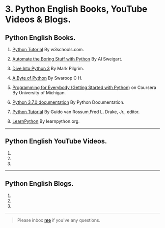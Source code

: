 # 3. Python English Books, YouTube Videos & Blogs.


## Python English Books.


1. [Python Tutorial](https://www.w3schools.com/python/default.asp) By w3schools.com.

2. [Automate the Boring Stuff with Python](https://automatetheboringstuff.com/) By Al Sweigart.

3. [Dive Into Python 3](http://www.diveintopython3.net/) By Mark Pilgrim.

4. [A Byte of Python](https://python.swaroopch.com/) By Swaroop C H.

5. [Programming for Everybody (Getting Started with Python)](https://www.coursera.org/learn/python) on Coursera By University of Michigan.

6. [Python 3.7.0 documentation](https://docs.python.org/3/) By  Python Documentation.

7. [Python Tutorial](https://www.cse.unr.edu/~sushil/class/381/notes/python/docs-pdf/tutorial.pdf) By Guido van Rossum,Fred L. Drake, Jr., editor.

8. [LearnPython](https://www.learnpython.org/) By learnpython.org.

---

## Python English YouTube Videos.


1. 

2.

3. 

---

## Python English Blogs.


1.

2.

3. 

---


> Please inbox **[me](https://www.facebook.com/shoriot)** if you've any questions.